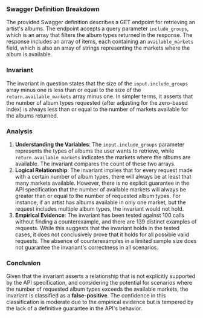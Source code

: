 ### Swagger Definition Breakdown
The provided Swagger definition describes a GET endpoint for retrieving an artist's albums. The endpoint accepts a query parameter `include_groups`, which is an array that filters the album types returned in the response. The response includes an array of items, each containing an `available_markets` field, which is also an array of strings representing the markets where the album is available.

### Invariant
The invariant in question states that the size of the `input.include_groups` array minus one is less than or equal to the size of the `return.available_markets` array minus one. In simpler terms, it asserts that the number of album types requested (after adjusting for the zero-based index) is always less than or equal to the number of markets available for the albums returned.

### Analysis
1. **Understanding the Variables**: The `input.include_groups` parameter represents the types of albums the user wants to retrieve, while `return.available_markets` indicates the markets where the albums are available. The invariant compares the count of these two arrays.
2. **Logical Relationship**: The invariant implies that for every request made with a certain number of album types, there will always be at least that many markets available. However, there is no explicit guarantee in the API specification that the number of available markets will always be greater than or equal to the number of requested album types. For instance, if an artist has albums available in only one market, but the request includes multiple album types, the invariant would not hold.
3. **Empirical Evidence**: The invariant has been tested against 100 calls without finding a counterexample, and there are 139 distinct examples of requests. While this suggests that the invariant holds in the tested cases, it does not conclusively prove that it holds for all possible valid requests. The absence of counterexamples in a limited sample size does not guarantee the invariant's correctness in all scenarios.

### Conclusion
Given that the invariant asserts a relationship that is not explicitly supported by the API specification, and considering the potential for scenarios where the number of requested album types exceeds the available markets, the invariant is classified as a **false-positive**. The confidence in this classification is moderate due to the empirical evidence but is tempered by the lack of a definitive guarantee in the API's behavior.
